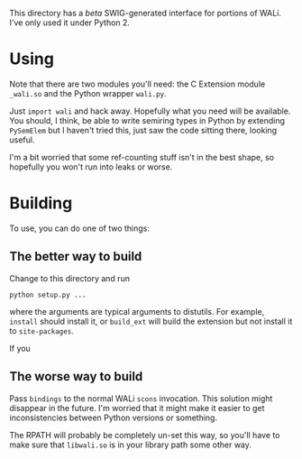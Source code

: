 This directory has a *beta* SWIG-generated interface for portions of WALi.
I've only used it under Python 2.


# Using

Note that there are two modules you'll need: the C Extension module
`_wali.so` and the Python wrapper `wali.py`.

Just `import wali` and hack away. Hopefully what you need will be
available. You should, I think, be able to write semiring types in
Python by extending `PySemElem` but I haven't tried this, just saw the
code sitting there, looking useful.

I'm a bit worried that some ref-counting stuff isn't in the best
shape, so hopefully you won't run into leaks or worse.




# Building

To use, you can do one of two things:

## The better way to build

Change to this directory and run

    python setup.py ...

where the arguments are typical arguments to distutils. For example,
`install` should install it, or `build_ext` will build the extension
but not install it to `site-packages`.

If you 

## The worse way to build

Pass `bindings` to the normal WALi `scons` invocation. This solution
might disappear in the future. I'm worried that it might make it
easier to get inconsistencies between Python versions or something.

The RPATH will probably be completely un-set this way, so you'll have
to make sure that `libwali.so` is in your library path some other way.
